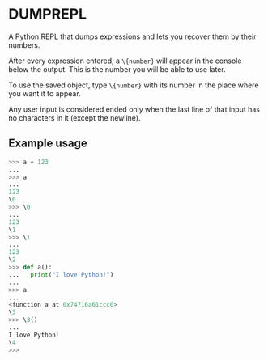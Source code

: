 # DUMPREPL

A Python REPL that dumps expressions and lets you recover them by their numbers.

After every expression entered, a `\{number}` will appear in the console below the output. This is the number you will be able to use later.

To use the saved object, type `\{number}` with its number in the place where you want it to appear.

Any user input is considered ended only when the last line of that input has no characters in it (except the newline).

## Example usage

```python
>>> a = 123
... 
>>> a
... 
123
\0
>>> \0
... 
123
\1
>>> \1
... 
123
\2
>>> def a():
...   print("I love Python!")
... 
>>> a            
... 
<function a at 0x74716a61ccc0>
\3
>>> \3()
... 
I love Python!
\4
>>> 
```
